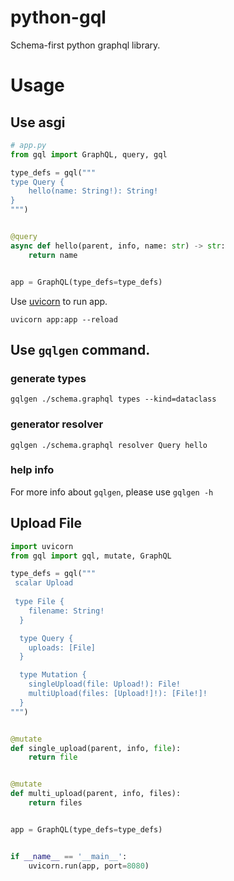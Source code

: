 # python-gql

Schema-first python graphql library.

# Usage

## Use asgi

```python
# app.py
from gql import GraphQL, query, gql

type_defs = gql("""
type Query {
    hello(name: String!): String!
}
""")


@query
async def hello(parent, info, name: str) -> str:
    return name


app = GraphQL(type_defs=type_defs)
```

Use [uvicorn](https://www.uvicorn.org) to run app.

`uvicorn app:app --reload`

## Use `gqlgen` command.

### generate types

`gqlgen ./schema.graphql types --kind=dataclass`

### generator resolver

`gqlgen ./schema.graphql resolver Query hello`

### help info

For more info about `gqlgen`, please use `gqlgen -h`

## Upload File

```python
import uvicorn
from gql import gql, mutate, GraphQL

type_defs = gql("""
 scalar Upload
 
 type File {
    filename: String!
  }

  type Query {
    uploads: [File]
  }

  type Mutation {
    singleUpload(file: Upload!): File!
    multiUpload(files: [Upload!]!): [File!]!
  }
""")


@mutate
def single_upload(parent, info, file):
    return file


@mutate
def multi_upload(parent, info, files):
    return files


app = GraphQL(type_defs=type_defs)


if __name__ == '__main__':
    uvicorn.run(app, port=8080)

```